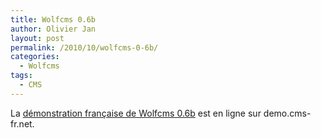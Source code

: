 ```yaml
---
title: Wolfcms 0.6b
author: Olivier Jan
layout: post
permalink: /2010/10/wolfcms-0-6b/
categories:
  - Wolfcms
tags:
  - CMS
--- 
```


La [démonstration française de Wolfcms 0.6b][1] est en ligne sur demo.cms-fr.net.

 [1]: /demo/wolfcms/